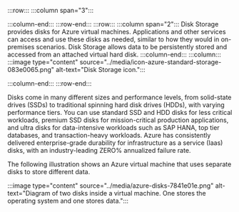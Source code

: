 :::row:::
  :::column span="3":::
    
  :::column-end:::
:::row-end:::
:::row:::
  :::column span="2":::
    Disk Storage provides disks for Azure virtual machines. Applications and other services can access and use these disks as needed, similar to how they would in on-premises scenarios. Disk Storage allows data to be persistently stored and accessed from an attached virtual hard disk.
  :::column-end:::
  :::column:::
    :::image type="content" source="../media/icon-azure-standard-storage-083e0065.png" alt-text="Disk Storage icon.":::

  :::column-end:::
:::row-end:::


Disks come in many different sizes and performance levels, from solid-state drives (SSDs) to traditional spinning hard disk drives (HDDs), with varying performance tiers. You can use standard SSD and HDD disks for less critical workloads, premium SSD disks for mission-critical production applications, and ultra disks for data-intensive workloads such as SAP HANA, top tier databases, and transaction-heavy workloads. Azure has consistently delivered enterprise-grade durability for infrastructure as a service (Iaas) disks, with an industry-leading ZERO% annualized failure rate.

The following illustration shows an Azure virtual machine that uses separate disks to store different data.

:::image type="content" source="../media/azure-disks-7841e01e.png" alt-text="Diagram of two disks inside a virtual machine. One stores the operating system and one stores data.":::
